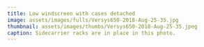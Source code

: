 ```yaml
---
title: Low windscreen with cases detached
image: assets/images/fulls/Versys650-2018-Aug-25-35.jpg
thumbnail: assets/images/thumbs/Versys650-2018-Aug-25-35.jpeg
caption: Sidecarrier racks are in place in this photo.
---
```

